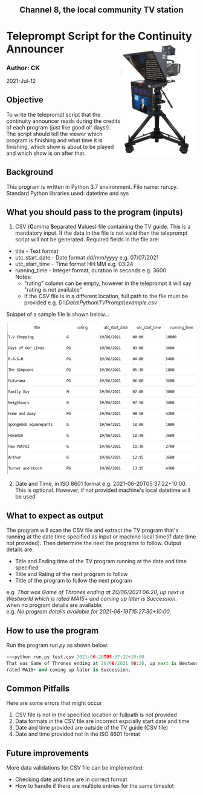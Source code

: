 <h2 align="center">Channel 8, the local community TV station</h1>

# Teleprompt Script for the Continuity Announcer <img align="right" width="200" height="300" src="https://github.com/kariycha/TVPrompt/blob/main/TelePrompter2.png">
### Author: CK    
2021-Jul-12  
## Objective
To write the teleprompt script that the continuity announcer reads during the credits of each program (just like good ol' days!). The script should tell the viewer which program is finishing and what time it is finishing, which show is about to be played and which show is on after that.
## Background
This program is written in Python 3.7 environment. File name: run.py. Standard Python libraries used: datetime and sys
## What you should pass to the program (inputs)
1.   CSV (**C**omma **S**eparated **V**alues) file containing the TV guide. This is a mandatory input. If the data in the file is not valid then the teleprompt script will not be generated. Required fields in the file are:
  * title - Text format
  * utc_start_date - Date format dd/mm/yyyy e.g. 07/07/2021
  * utc_start_time - Time format HH:MM e.g. 03:24
  * running_time   - Integer format, duration in seconds e.g. 3600  
     Notes: 
     * "rating" column can be empty, however in the teleprompt it will say "rating is not available" 
     * If the CSV file is in a different location, full path to the file must be provided e.g. *D:\Data\Python\TVPrompt\example.csv* 

Snippet of a sample file is shown below...
<p align="center">
  <img width="500" height="400" src="https://github.com/kariycha/TVPrompt/blob/main/CVSFile.PNG">
</p>

2.   Date and Time, in ISO 8601 format e.g. 2021-06-20T05:37:22+10:00. This is optional. However, if not provided machine's local datetime will be used
## What to expect as output
The program will scan the CSV file and extract the TV program that's running at the date time specified as input or machine local time(if date time not provided). Then determine the next the programs to follow. Output details are:
* Title and Ending time of the TV program running at the date and time specified
* Title and Rating of the next program to follow
* Title of the program to follow the next program

e.g. *That was Game of Thrones ending at 20/06/2021 06:20, up next is Westworld which is rated MA15+ and coming up later is Succession.*\
when no program details are available:    
e.g. *No program details available for 2021-06-19T15:27:30+10:00.*
## How to use the program
Run the program *run.py* as shown below:
````python 
>>>python run.py test.csv 2021-06-20T05:37:22+10:00
That was Game of Thrones ending at 20/06/2021 06:20, up next is Westworld which is 
rated MA15+ and coming up later is Succession.
````
## Common Pitfalls
Here are some errors that might occur
1. CSV file is not in the specified location or fullpath is not provided
2. Data formats in the CSV file are incorrect espcially start date and time
3. Date and time provided are outside of the TV guide (CSV file) 
4. Date and time provided not in the ISO 8601 format
## Future improvements
More data validations for CSV file can be implemented: 
   * Checking date and time are in correct format
   * How to handle if there are multiple entries for the same timeslot

